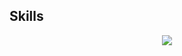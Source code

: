 ## <b> Skills</b>
<p align="center">
  <a href="https://skillicons.dev">
    <img src="https://skillicons.dev/icons?i=git,github,gitlab,cs,dotnet,js,bootstrap,jquery,mysql,sqlite,visualstudio,vscode,windows" />
  </a>
</p>

